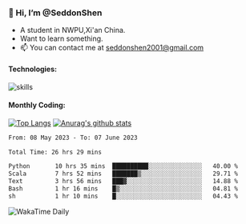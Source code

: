 ### 👋 Hi, I’m @SeddonShen
- A student in NWPU,Xi'an China.
- Want to learn something.
- 📫 You can contact me at seddonshen2001@gmail.com

#### Technologies:

![skills](https://skillicons.dev/icons?i=scala,js,html,css,bootstrap,jquery,c,cpp,cloudflare,django,docker,flask,git,github,githubactions,linux,latex,mysql,nodejs,ps,php,pr,py,raspberrypi,redis,unreal,v,vscode,vue,bash)

#### Monthly Coding:
[![Top Langs](https://github-readme-stats.vercel.app/api/top-langs?username=seddonshen&show_icons=true&locale=en&layout=compact&hide=html&langs_count=8)](https://github.com/SeddonShen/)
[![Anurag's github stats](https://github-readme-stats.vercel.app/api?username=SeddonShen&count_private=true&show_icons=true)](https://github.com/anuraghazra/github-readme-stats)
<!--START_SECTION:waka-->

```txt
From: 08 May 2023 - To: 07 June 2023

Total Time: 26 hrs 29 mins

Python       10 hrs 35 mins  ██████████░░░░░░░░░░░░░░░   40.00 %
Scala        7 hrs 52 mins   ███████▒░░░░░░░░░░░░░░░░░   29.71 %
Text         3 hrs 56 mins   ███▓░░░░░░░░░░░░░░░░░░░░░   14.88 %
Bash         1 hr 16 mins    █▒░░░░░░░░░░░░░░░░░░░░░░░   04.81 %
sh           1 hr 10 mins    █░░░░░░░░░░░░░░░░░░░░░░░░   04.43 %
```

<!--END_SECTION:waka-->

![WakaTime Daily](https://wakatime.com/share/@seddon2001/61a7e342-5f12-4fea-bf92-1fac161e97d6.svg)
<!---
SeddonShen/SeddonShen is a ✨ special ✨ repository because its `README.md` (this file) appears on your GitHub profile.
You can click the Preview link to take a look at your changes.
--->
